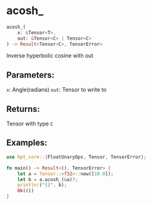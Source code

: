 # acosh_
```rust
acosh_(
    x: &Tensor<T>, 
    out: &Tensor<C> | Tensor<C>
) -> Result<Tensor<C>, TensorError>
```
Inverse hyperbolic cosine with out
## Parameters:
`x`: Angle(radians)
`out`: Tensor to write to
## Returns:
Tensor with type `C`
## Examples:
```rust
use hpt_core::{FloatUnaryOps, Tensor, TensorError};

fn main() -> Result<(), TensorError> {
    let a = Tensor::<f32>::new([10.0]);
    let b = a.acosh_(&a)?;
    println!("{}", b);
    Ok(())
}
```